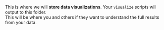 This is where we will **store data visualizations**. Your `visualize` scripts will output to this folder.  
This will be where you and others if they want to understand the full results from your data.
